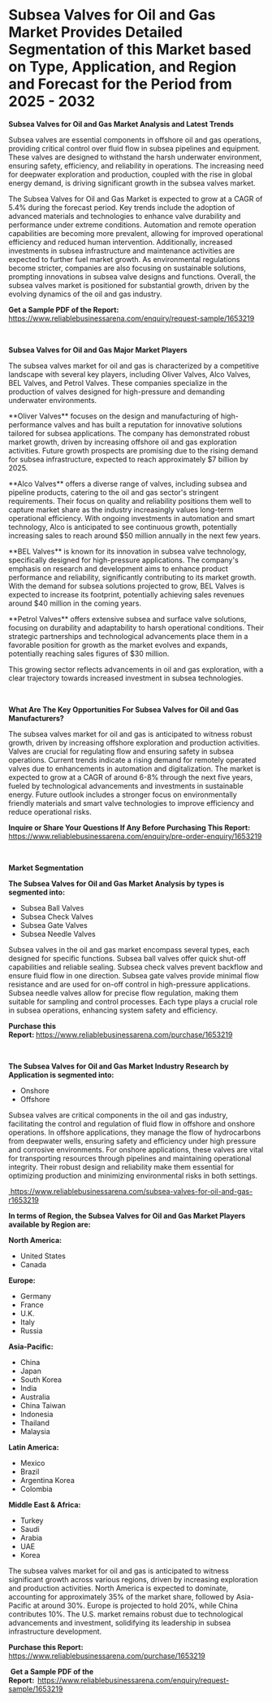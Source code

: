 <p><h1>Subsea Valves for Oil and Gas Market Provides Detailed Segmentation of this Market based on Type, Application, and Region and Forecast for the Period from 2025 - 2032</h1></p><p><strong>Subsea Valves for Oil and Gas Market Analysis and Latest Trends</strong></p>
<p><p>Subsea valves are essential components in offshore oil and gas operations, providing critical control over fluid flow in subsea pipelines and equipment. These valves are designed to withstand the harsh underwater environment, ensuring safety, efficiency, and reliability in operations. The increasing need for deepwater exploration and production, coupled with the rise in global energy demand, is driving significant growth in the subsea valves market.</p><p>The Subsea Valves for Oil and Gas Market is expected to grow at a CAGR of 5.4% during the forecast period. Key trends include the adoption of advanced materials and technologies to enhance valve durability and performance under extreme conditions. Automation and remote operation capabilities are becoming more prevalent, allowing for improved operational efficiency and reduced human intervention. Additionally, increased investments in subsea infrastructure and maintenance activities are expected to further fuel market growth. As environmental regulations become stricter, companies are also focusing on sustainable solutions, prompting innovations in subsea valve designs and functions. Overall, the subsea valves market is positioned for substantial growth, driven by the evolving dynamics of the oil and gas industry.</p></p>
<p><strong>Get a Sample PDF of the Report:&nbsp;</strong> <a href="https://www.reliablebusinessarena.com/enquiry/request-sample/1653219?utm_campaign=2136&utm_medium=2&utm_source=Github&utm_content=ia&utm_term=18042025&utm_id=subsea-valves-for-oil-and-gas">https://www.reliablebusinessarena.com/enquiry/request-sample/1653219</a></p>
<p>&nbsp;</p>
<p><strong>Subsea Valves for Oil and Gas Major Market Players</strong></p>
<p><p>The subsea valves market for oil and gas is characterized by a competitive landscape with several key players, including Oliver Valves, Alco Valves, BEL Valves, and Petrol Valves. These companies specialize in the production of valves designed for high-pressure and demanding underwater environments.</p><p>**Oliver Valves** focuses on the design and manufacturing of high-performance valves and has built a reputation for innovative solutions tailored for subsea applications. The company has demonstrated robust market growth, driven by increasing offshore oil and gas exploration activities. Future growth prospects are promising due to the rising demand for subsea infrastructure, expected to reach approximately $7 billion by 2025.</p><p>**Alco Valves** offers a diverse range of valves, including subsea and pipeline products, catering to the oil and gas sector's stringent requirements. Their focus on quality and reliability positions them well to capture market share as the industry increasingly values long-term operational efficiency. With ongoing investments in automation and smart technology, Alco is anticipated to see continuous growth, potentially increasing sales to reach around $50 million annually in the next few years.</p><p>**BEL Valves** is known for its innovation in subsea valve technology, specifically designed for high-pressure applications. The company's emphasis on research and development aims to enhance product performance and reliability, significantly contributing to its market growth. With the demand for subsea solutions projected to grow, BEL Valves is expected to increase its footprint, potentially achieving sales revenues around $40 million in the coming years.</p><p>**Petrol Valves** offers extensive subsea and surface valve solutions, focusing on durability and adaptability to harsh operational conditions. Their strategic partnerships and technological advancements place them in a favorable position for growth as the market evolves and expands, potentially reaching sales figures of $30 million.</p><p>This growing sector reflects advancements in oil and gas exploration, with a clear trajectory towards increased investment in subsea technologies.</p></p>
<p>&nbsp;</p>
<p><strong>What Are The Key Opportunities For Subsea Valves for Oil and Gas Manufacturers?</strong></p>
<p><p>The subsea valves market for oil and gas is anticipated to witness robust growth, driven by increasing offshore exploration and production activities. Valves are crucial for regulating flow and ensuring safety in subsea operations. Current trends indicate a rising demand for remotely operated valves due to enhancements in automation and digitalization. The market is expected to grow at a CAGR of around 6-8% through the next five years, fueled by technological advancements and investments in sustainable energy. Future outlook includes a stronger focus on environmentally friendly materials and smart valve technologies to improve efficiency and reduce operational risks.</p></p>
<p><strong>Inquire or Share Your Questions If Any Before Purchasing This Report:</strong> <a href="https://www.reliablebusinessarena.com/enquiry/pre-order-enquiry/1653219?utm_campaign=2136&utm_medium=2&utm_source=Github&utm_content=ia&utm_term=18042025&utm_id=subsea-valves-for-oil-and-gas">https://www.reliablebusinessarena.com/enquiry/pre-order-enquiry/1653219</a></p>
<p>&nbsp;</p>
<p><strong>Market Segmentation</strong></p>
<p><strong>The Subsea Valves for Oil and Gas Market Analysis by types is segmented into:</strong></p>
<p><ul><li>Subsea Ball Valves</li><li>Subsea Check Valves</li><li>Subsea Gate Valves</li><li>Subsea Needle Valves</li></ul></p>
<p><p>Subsea valves in the oil and gas market encompass several types, each designed for specific functions. Subsea ball valves offer quick shut-off capabilities and reliable sealing. Subsea check valves prevent backflow and ensure fluid flow in one direction. Subsea gate valves provide minimal flow resistance and are used for on-off control in high-pressure applications. Subsea needle valves allow for precise flow regulation, making them suitable for sampling and control processes. Each type plays a crucial role in subsea operations, enhancing system safety and efficiency.</p></p>
<p><strong>Purchase this Report:&nbsp;</strong><a href="https://www.reliablebusinessarena.com/purchase/1653219?utm_campaign=2136&utm_medium=2&utm_source=Github&utm_content=ia&utm_term=18042025&utm_id=subsea-valves-for-oil-and-gas">https://www.reliablebusinessarena.com/purchase/1653219</a></p>
<p>&nbsp;</p>
<p><strong>The Subsea Valves for Oil and Gas Market Industry Research by Application is segmented into:</strong></p>
<p><ul><li>Onshore</li><li>Offshore</li></ul></p>
<p><p>Subsea valves are critical components in the oil and gas industry, facilitating the control and regulation of fluid flow in offshore and onshore operations. In offshore applications, they manage the flow of hydrocarbons from deepwater wells, ensuring safety and efficiency under high pressure and corrosive environments. For onshore applications, these valves are vital for transporting resources through pipelines and maintaining operational integrity. Their robust design and reliability make them essential for optimizing production and minimizing environmental risks in both settings.</p></p>
<p><a href="https://www.reliablebusinessarena.com/subsea-valves-for-oil-and-gas-r1653219?utm_campaign=2136&utm_medium=2&utm_source=Github&utm_content=ia&utm_term=18042025&utm_id=subsea-valves-for-oil-and-gas">&nbsp;https://www.reliablebusinessarena.com/subsea-valves-for-oil-and-gas-r1653219</a></p>
<p><strong>In terms of Region, the Subsea Valves for Oil and Gas Market Players available by Region are:</strong></p>
<p>
    <p> <strong> North America: </strong>
        <ul>
            <li>United States</li>
            <li>Canada</li>
        </ul>
        </p> 
    <p> <strong> Europe: </strong>
        <ul>
            <li>Germany</li>
            <li>France</li>
            <li>U.K.</li>
            <li>Italy</li>
            <li>Russia</li>
        </ul>
        </p> 
    <p> <strong> Asia-Pacific: </strong>
        <ul>
            <li>China</li>
            <li>Japan</li>
            <li>South Korea</li>
            <li>India</li>
            <li>Australia</li>
            <li>China Taiwan</li>
            <li>Indonesia</li>
            <li>Thailand</li>
            <li>Malaysia</li>
        </ul>
        </p> 
    <p> <strong> Latin America: </strong>
        <ul>
            <li>Mexico</li>
            <li>Brazil</li>
            <li>Argentina Korea</li>
            <li>Colombia</li>
        </ul>
        </p> 
    <p> <strong> Middle East & Africa: </strong>
        <ul>
            <li>Turkey</li>
            <li>Saudi</li>
            <li>Arabia</li>
            <li>UAE</li>
            <li>Korea</li>
        </ul>
    </p>
    </p>
<p><p>The subsea valves market for oil and gas is anticipated to witness significant growth across various regions, driven by increasing exploration and production activities. North America is expected to dominate, accounting for approximately 35% of the market share, followed by Asia-Pacific at around 30%. Europe is projected to hold 20%, while China contributes 10%. The U.S. market remains robust due to technological advancements and investment, solidifying its leadership in subsea infrastructure development.</p></p>
<p><strong>Purchase this Report: </strong><a href="https://www.reliablebusinessarena.com/purchase/1653219?utm_campaign=2136&utm_medium=2&utm_source=Github&utm_content=ia&utm_term=18042025&utm_id=subsea-valves-for-oil-and-gas">https://www.reliablebusinessarena.com/purchase/1653219</a></p>
<p>&nbsp;<strong>Get a Sample PDF of the Report:&nbsp;&nbsp;</strong><a href="https://www.reliablebusinessarena.com/enquiry/request-sample/1653219?utm_campaign=2136&utm_medium=2&utm_source=Github&utm_content=ia&utm_term=18042025&utm_id=subsea-valves-for-oil-and-gas">https://www.reliablebusinessarena.com/enquiry/request-sample/1653219</a></p>
<p><strong></strong></p>
<p><p></p><p></p><p></p></p>